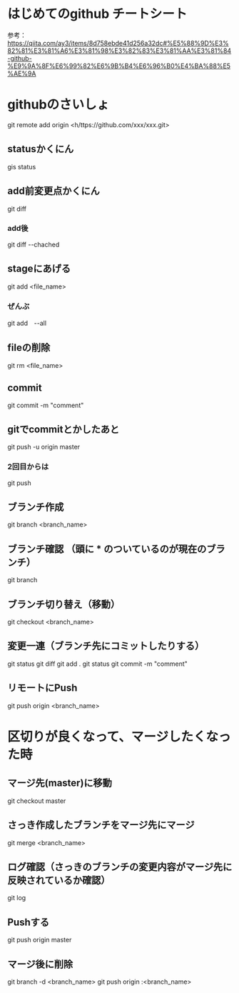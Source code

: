 # はじめてのgithub チートシート
参考：https://qiita.com/ay3/items/8d758ebde41d256a32dc#%E5%88%9D%E3%82%81%E3%81%A6%E3%81%98%E3%82%83%E3%81%AA%E3%81%84-github-%E9%9A%8F%E6%99%82%E6%9B%B4%E6%96%B0%E4%BA%88%E5%AE%9A


# githubのさいしょ
git remote add origin <h/ttps://github.com/xxx/xxx.git>


## statusかくにん
gis status

## add前変更点かくにん
git diff
### add後
git diff --chached

## stageにあげる
git add <file_name>
### ぜんぶ
git add　--all

## fileの削除
git rm <file_name>

## commit
git commit -m "comment"

## gitでcommitとかしたあと
git push -u origin master
### 2回目からは
git push




## ブランチ作成
git branch <branch_name>

## ブランチ確認 （頭に * のついているのが現在のブランチ）
git branch

## ブランチ切り替え（移動）
git checkout <branch_name>

## 変更一連（ブランチ先にコミットしたりする）
git status
git diff
git add .
git status
git commit -m "comment"

## リモートにPush
git push origin <branch_name>



# 区切りが良くなって、マージしたくなった時 

## マージ先(master)に移動
git checkout master

## さっき作成したブランチをマージ先にマージ
git merge <branch_name>

## ログ確認（さっきのブランチの変更内容がマージ先に反映されているか確認）
git log

## Pushする
git push origin master

## マージ後に削除
git branch -d <branch_name>
git push origin :<branch_name>





















